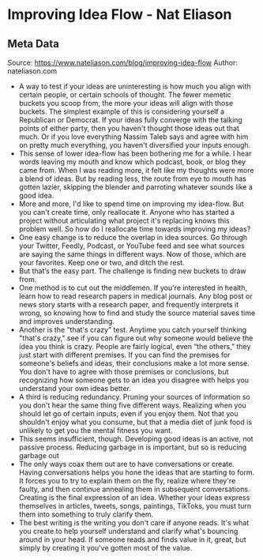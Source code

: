 # Improving Idea Flow - Nat Eliason

## Meta Data

Source:  https://www.nateliason.com/blog/improving-idea-flow 
Author: nateliason.com

- A way to test if your ideas are uninteresting is how much you align with certain people, or certain schools of thought. The fewer memetic buckets you scoop from, the more your ideas will align with those buckets. The simplest example of this is considering yourself a Republican or Democrat. If your ideas fully converge with the talking points of either party, then you haven't thought those ideas out that much. Or if you love everything Nassim Taleb says and agree with him on pretty much everything, you haven't diversified your inputs enough.
- This sense of lower idea-flow has been bothering me for a while. I hear words leaving my mouth and know which podcast, book, or blog they came from. When I was reading more, it felt like my thoughts were more a blend of ideas. But by reading less, the route from eye to mouth has gotten lazier, skipping the blender and parroting whatever sounds like a good idea.
- More and more, I'd like to spend time on improving my idea-flow. But you can't create time, only reallocate it. Anyone who has started a project without articulating what project it's replacing knows this problem well.
  So how do I reallocate time towards improving my ideas?
- One easy change is to reduce the overlap in idea sources. Go through your Twitter, Feedly, Podcast, or YouTube feed and see what sources are saying the same things in different ways. Now of those, which are your favorites. Keep one or two, and ditch the rest.
- But that’s the easy part. The challenge is finding new buckets to draw from.
- One method is to cut out the middlemen. If you're interested in health, learn how to read research papers in medical journals. Any blog post or news story starts with a research paper, and frequently interprets it wrong, so knowing how to find and study the source material saves time and improves understanding.
- Another is the "that's crazy" test. Anytime you catch yourself thinking "that's crazy," see if you can figure out why someone would believe the idea you think is crazy. People are fairly logical, even “the others,” they just start with different premises. If you can find the premises for someone's beliefs and ideas, their conclusions make a lot more sense. You don't have to agree with those premises or conclusions, but recognizing how someone gets to an idea you disagree with helps you understand your own ideas better.
- A third is reducing redundancy. Pruning your sources of information so you don't hear the same thing five different ways. Realizing when you should let go of certain inputs, even if you enjoy them. Not that you shouldn't enjoy what you consume, but that a media diet of junk food is unlikely to get you the mental fitness you want.
- This seems insufficient, though. Developing good ideas is an active, not passive process. Reducing garbage in is important, but so is reducing garbage out
- The only ways coax them out are to have conversations or create. Having conversations helps you hone the ideas that are starting to form. It forces you to try to explain them on the fly, realize where they're faulty, and then continue annealing them in subsequent conversations.
  Creating is the final expression of an idea. Whether your ideas express themselves in articles, tweets, songs, paintings, TikToks, you must turn them into something to truly clarify them.
- The best writing is the writing you don't care if anyone reads. It's what you create to help yourself understand and clarify what's bouncing around in your head. If someone reads and finds value in it, great, but simply by creating it you've gotten most of the value.‍
